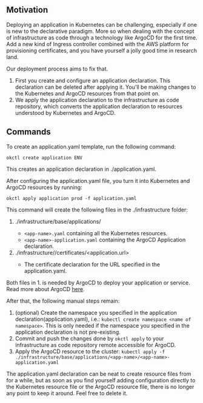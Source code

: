 
## Motivation

Deploying an application in Kubernetes can be challenging, especially if one is new to the declarative paradigm. More so 
when dealing with the concept of infrastructure as code through a technology like ArgoCD for the first time. Add a new 
kind of Ingress controller combined with the AWS platform for provisioning certificates, and you have yourself a jolly
good time in research land. 

Our deployment process aims to fix that. 

1. First you create and configure an application declaration. This declaration can be deleted after applying it. You'll
be making changes to the Kubernetes and ArgoCD resources from that point on.
2. We apply the application declaration to the infrastructure as code repository, which converts the application
declaration to resources understood by Kubernetes and ArgoCD.

## Commands

To create an application.yaml template, run the following command:

`okctl create application ENV`

This creates an application declaration in ./application.yaml.

After configuring the application.yaml file, you turn it into Kubernetes and ArgoCD resources by running:

`okctl apply application prod -f application.yaml`

This command will create the following files in the ./infrastructure folder:
1. ./infrastructure/base/applications/<app-name>
    * `<app-name>.yaml` containing all the Kubernetes resources.
    * `<app-name>-application.yaml` containing the ArgoCD Application declaration.
2. ./infrastructure/<env>/certificates/<application.url>
    * The certificate declaration for the URL specified in the application.yaml.

Both files in 1. is needed by ArgoCD to deploy your application or service. Read more about ArgoCD 
[here](https://okctl.io/deployment/argocd/).

After that, the following manual steps remain:
1. (optional) Create the namespace you specified in the application declaration(application.yaml), i.e.:
`kubectl create namespace <name of namespace>`. This is only needed if the namespace you specified in the application
declaration is not pre-existing.
2. Commit and push the changes done by `okctl apply` to your infrastructure as code repository remote accessible for
ArgoCD.
3. Apply the ArgoCD resource to the cluster: `kubectl apply -f ./infrastructure/base/applications/<app-name>/<app-name>-application.yaml`

The application.yaml declaration can be neat to create resource files from for a while, but as soon as you find yourself
adding configuration directly to the Kubernetes resource file or the ArgoCD resource file, there is no longer any point
to keep it around. Feel free to delete it.  
